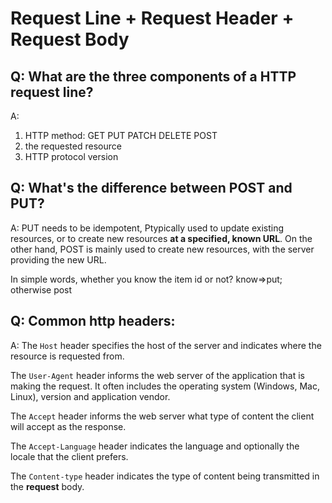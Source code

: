 # Request Line + Request Header + Request Body

## Q: What are the three components of a HTTP request line?
A: 
1) HTTP method: GET PUT PATCH DELETE POST 
2) the requested resource
3) HTTP protocol version

## Q: What's the difference between POST and PUT?
A: PUT needs to be idempotent, Ptypically used to update existing resources, or to create new resources __at a specified, known URL__. On the other hand, POST is mainly used to create new resources, with the server providing the new URL.

In simple words, whether you know the item id or not? know=>put; otherwise post

## Q: Common http headers:
A: 
The `Host` header specifies the host of the server and indicates where the resource is requested from.

The `User-Agent` header informs the web server of the application that is making the request. It often includes the operating system (Windows, Mac, Linux), version and application vendor.

The `Accept` header informs the web server what type of content the client will accept as the response.

The `Accept-Language` header indicates the language and optionally the locale that the client prefers.

The `Content-type` header indicates the type of content being transmitted in the __request__ body.
